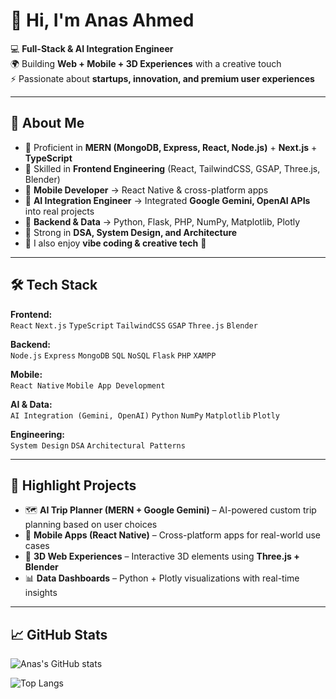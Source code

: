 # 👋 Hi, I'm Anas Ahmed  

💻 **Full-Stack & AI Integration Engineer**  
🌍 Building **Web + Mobile + 3D Experiences** with a creative touch  
⚡ Passionate about **startups, innovation, and premium user experiences**  

---

## 🚀 About Me  
- 🔹 Proficient in **MERN (MongoDB, Express, React, Node.js)** + **Next.js** + **TypeScript**  
- 🔹 Skilled in **Frontend Engineering** (React, TailwindCSS, GSAP, Three.js, Blender)  
- 🔹 **Mobile Developer** → React Native & cross-platform apps  
- 🔹 **AI Integration Engineer** → Integrated **Google Gemini, OpenAI APIs** into real projects  
- 🔹 **Backend & Data** → Python, Flask, PHP, NumPy, Matplotlib, Plotly  
- 🔹 Strong in **DSA, System Design, and Architecture**  
- 🔹 I also enjoy **vibe coding & creative tech** 🌌  

---

## 🛠️ Tech Stack  

**Frontend:**  
`React` `Next.js` `TypeScript` `TailwindCSS` `GSAP` `Three.js` `Blender`  

**Backend:**  
`Node.js` `Express` `MongoDB` `SQL` `NoSQL` `Flask` `PHP` `XAMPP`  

**Mobile:**  
`React Native` `Mobile App Development`  

**AI & Data:**  
`AI Integration (Gemini, OpenAI)` `Python` `NumPy` `Matplotlib` `Plotly`  

**Engineering:**  
`System Design` `DSA` `Architectural Patterns`  

---

## 🌟 Highlight Projects  
- 🗺️ **AI Trip Planner (MERN + Google Gemini)** – AI-powered custom trip planning based on user choices  
- 📱 **Mobile Apps (React Native)** – Cross-platform apps for real-world use cases  
- 🎨 **3D Web Experiences** – Interactive 3D elements using **Three.js + Blender**  
- 📊 **Data Dashboards** – Python + Plotly visualizations with real-time insights  

---

## 📈 GitHub Stats  
![Anas's GitHub stats](https://github-readme-stats.vercel.app/api?username=YOUR_GITHUB_USERNAME&show_icons=true&theme=tokyonight)  

![Top Langs](https://github-readme-stats.vercel.app/api/top-langs/?username=YOUR_GITHUB_USERNAME&layout=compact&theme=tokyonight)  
